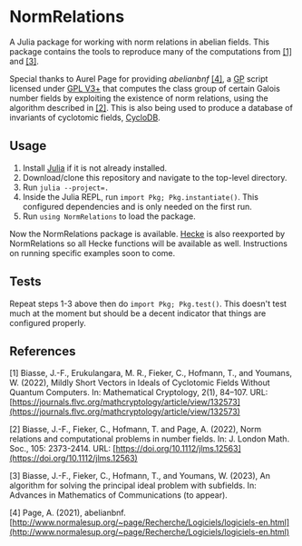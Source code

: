 # NormRelations

A Julia package for working with norm relations in abelian fields. This package contains the tools to reproduce many of the computations from [[1]](#1) and [[3]](#3).

Special thanks to Aurel Page for providing *abelianbnf* [[4]](#4), a [GP](https://pari.math.u-bordeaux.fr/) script licensed under [GPL V3+](https://www.gnu.org/licenses/gpl-3.0.html) 
that computes the class group of certain Galois number fields by exploiting the existence of norm relations, using the algorithm described in [[2]](#2). 
This is also being used to produce a database of invariants of cyclotomic fields, [CycloDB](cyclodb.org).

## Usage

1. Install [Julia](https://julialang.org/) if it is not already installed. 
2. Download/clone this repository and navigate to the top-level directory.
3. Run `julia --project=.`
4. Inside the Julia REPL, run `import Pkg; Pkg.instantiate()`. This configured dependencies and is only needed on the first run.
5. Run `using NormRelations` to load the package.

Now the NormRelations package is available. [Hecke](https://github.com/thofma/Hecke.jl) is also reexported by NormRelations so all Hecke functions will be available as well.
Instructions on running specific examples soon to come.

## Tests

Repeat steps 1-3 above then do `import Pkg; Pkg.test()`. This doesn't test much at the moment but should be a decent indicator that things are configured properly.

## References

<a id="1">[1]</a>
Biasse, J.-F., Erukulangara, M. R., Fieker, C., Hofmann, T., and Youmans, W. (2022),
Mildly Short Vectors in Ideals of Cyclotomic Fields Without Quantum Computers.
In: Mathematical Cryptology, 2(1), 84–107. 
URL: [https://journals.flvc.org/mathcryptology/article/view/132573](https://journals.flvc.org/mathcryptology/article/view/132573)

<a id="2">[2]</a>
Biasse, J.-F., Fieker, C., Hofmann, T. and Page, A. (2022), 
Norm relations and computational problems in number fields. 
In: J. London Math. Soc., 105: 2373-2414. 
URL: [https://doi.org/10.1112/jlms.12563](https://doi.org/10.1112/jlms.12563)

<a id="3">[3]</a>
Biasse, J.-F., Fieker, C., Hofmann, T., and Youmans, W. (2023), 
An algorithm for solving the principal ideal problem with subfields. 
In: Advances in Mathematics of Communications (to appear).

<a id="4">[4]</a>
Page, A. (2021), abelianbnf. [http://www.normalesup.org/~page/Recherche/Logiciels/logiciels-en.html](http://www.normalesup.org/~page/Recherche/Logiciels/logiciels-en.html)
